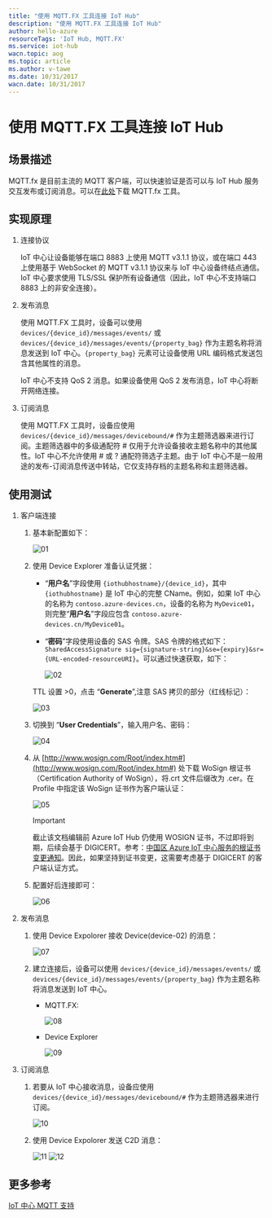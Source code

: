 ```yaml
---
title: "使用 MQTT.FX 工具连接 IoT Hub"
description: "使用 MQTT.FX 工具连接 IoT Hub"
author: hello-azure
resourceTags: 'IoT Hub, MQTT.FX'
ms.service: iot-hub
wacn.topic: aog
ms.topic: article
ms.author: v-tawe
ms.date: 10/31/2017
wacn.date: 10/31/2017
---
```


# 使用 MQTT.FX 工具连接 IoT Hub

## 场景描述

MQTT.fx 是目前主流的 MQTT 客户端，可以快速验证是否可以与 IoT Hub 服务交互发布或订阅消息。可以在[此处](http://mqttfx.bceapp.com/)下载 MQTT.fx 工具。

## 实现原理

1. 连接协议

    IoT 中心让设备能够在端口 8883 上使用 MQTT v3.1.1 协议，或在端口 443 上使用基于 WebSocket 的 MQTT v3.1.1 协议来与 IoT 中心设备终结点通信。IoT 中心要求使用 TLS/SSL 保护所有设备通信（因此，IoT 中心不支持端口 8883 上的非安全连接）。

2. 发布消息

    使用 MQTT.FX 工具时，设备可以使用 `devices/{device_id}/messages/events/` 或 `devices/{device_id}/messages/events/{property_bag}` 作为主题名称将消息发送到 IoT 中心。`{property_bag}` 元素可让设备使用 URL 编码格式发送包含其他属性的消息。

    IoT 中心不支持 QoS 2 消息。如果设备使用 QoS 2 发布消息，IoT 中心将断开网络连接。

3. 订阅消息

    使用 MQTT.FX 工具时，设备应使用 `devices/{device_id}/messages/devicebound/#` 作为主题筛选器来进行订阅。主题筛选器中的多级通配符 # 仅用于允许设备接收主题名称中的其他属性。IoT 中心不允许使用 # 或 ? 通配符筛选子主题。由于 IoT 中心不是一般用途的发布-订阅消息传送中转站，它仅支持存档的主题名称和主题筛选器。

## 使用测试

1. 客户端连接

    1. 基本新配置如下：

        ![01](media/aog-iot-hub-howto-connect-with-tool-mqtt-fx/01.png)

    2. 使用 Device Explorer 准备认证凭据：

        * “**用户名**”字段使用 `{iothubhostname}/{device_id}`，其中 `{iothubhostname}` 是 IoT 中心的完整 CName。例如，如果 IoT 中心的名称为 `contoso.azure-devices.cn`，设备的名称为 `MyDevice01`，则完整“**用户名**”字段应包含 `contoso.azure-devices.cn/MyDevice01`。
        
        * “**密码**”字段使用设备的 SAS 令牌。SAS 令牌的格式如下：`SharedAccessSignature sig={signature-string}&se={expiry}&sr={URL-encoded-resourceURI}`。可以通过快速获取，如下：

            ![02](media/aog-iot-hub-howto-connect-with-tool-mqtt-fx/02.png)
        
        TTL 设置 >0，点击 “**Generate**”,注意 SAS 拷贝的部分（红线标记）：

        ![03](media/aog-iot-hub-howto-connect-with-tool-mqtt-fx/03.png)

    3. 切换到 “**User Credentials**”，输入用户名、密码：

        ![04](media/aog-iot-hub-howto-connect-with-tool-mqtt-fx/04.png)

    4. 从 [http://www.wosign.com/Root/index.htm#](http://www.wosign.com/Root/index.htm#) 处下载 WoSign 根证书（Certification Authority of WoSign），将.crt 文件后缀改为 .cer。在 Profile 中指定该 WoSign 证书作为客户端认证：

        ![05](media/aog-iot-hub-howto-connect-with-tool-mqtt-fx/05.png)

        > [!IMPORTANT]
        > 截止该文档编辑前 Azure IoT Hub 仍使用 WOSIGN 证书，不过即将到期，后续会基于 DIGICERT。参考：[中国区 Azure IoT 中心服务的根证书变更通知](https://www.azure.cn/blog/2017/07/21/RootCertificateChangeNoticeforAzureIoTHubServiceinAzureinChina)。因此，如果坚持到证书变更，这需要考虑基于 DIGICERT 的客户端认证方式。

    5. 配置好后连接即可：

        ![06](media/aog-iot-hub-howto-connect-with-tool-mqtt-fx/06.png)

2. 发布消息

    1. 使用 Device Expolorer 接收 Device(device-02) 的消息：

        ![07](media/aog-iot-hub-howto-connect-with-tool-mqtt-fx/07.png)

    2. 建立连接后，设备可以使用 `devices/{device_id}/messages/events/` 或 `devices/{device_id}/messages/events/{property_bag}` 作为主题名称将消息发送到 IoT 中心。

        * MQTT.FX:

            ![08](media/aog-iot-hub-howto-connect-with-tool-mqtt-fx/08.png)

        * Device Explorer

            ![09](media/aog-iot-hub-howto-connect-with-tool-mqtt-fx/09.png)
3. 订阅消息

    1. 若要从 IoT 中心接收消息，设备应使用 `devices/{device_id}/messages/devicebound/#` 作为主题筛选器来进行订阅。

        ![10](media/aog-iot-hub-howto-connect-with-tool-mqtt-fx/10.png)

    2. 使用 Device Expolorer 发送 C2D 消息：

        ![11](media/aog-iot-hub-howto-connect-with-tool-mqtt-fx/11.png)
        ![12](media/aog-iot-hub-howto-connect-with-tool-mqtt-fx/12.png)

## 更多参考

[IoT 中心 MQTT 支持](https://docs.azure.cn/zh-cn/iot-hub/iot-hub-mqtt-support)